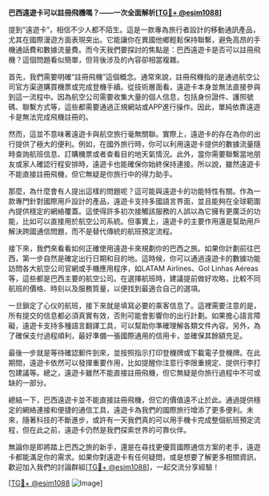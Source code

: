 **巴西遠遊卡可以註冊飛機嗎？——一次全面解析[[TG💪+ @esim1088](https://t.me/s/esim1088)]**

提到“遠遊卡”，相信不少人都不陌生。這是一款專為旅行者設計的移動通訊產品，尤其在國際漫遊方面表現突出。它能讓你在異國他鄉輕鬆保持聯繫，避免高昂的手機通話費和數據流量費。而今天我們要探討的焦點是：巴西遠遊卡是否可以註冊飛機？這個問題看似簡單，但背後涉及的內容卻相當複雜。

首先，我們需要明確“註冊飛機”這個概念。通常來說，註冊飛機指的是通過航空公司官方渠道購買機票或完成登機手續。從技術層面看，遠遊卡本身並無法直接參與到這一流程中。因為航空公司需要收集大量的個人信息，包括身份證件、護照號碼、聯繫方式等，這些都需要通過正規網站或APP進行操作。因此，單純依靠遠遊卡是無法完成飛機註冊的。

然而，這並不意味著遠遊卡與航空旅行毫無關聯。實際上，遠遊卡的存在為你的出行提供了極大的便利。例如，在國外旅行時，你可以利用遠遊卡提供的數據流量隨時查詢航班信息、訂購機票或者查看目的地天氣情況。此外，當你需要聯繫當地朋友或家人確認行程安排時，遠遊卡也能確保你始終保持連接。所以說，雖然遠遊卡不能直接註冊飛機，但它無疑是你旅行中的得力助手。

那麼，為什麼會有人提出這樣的問題呢？這可能與遠遊卡的功能特性有關。作為一款專門針對國際用戶設計的產品，遠遊卡支持多國語言界面，並且能夠在全球範圍內提供穩定的網絡覆蓋。這使得許多初次接觸該服務的人誤以為它擁有更廣泛的功能，比如可以直接用於航空公司系統。但事實上，遠遊卡的主要作用還是幫助用戶解決跨國通信問題，而不是替代傳統的航班預定流程。

接下來，我們來看看如何正確使用遠遊卡來規劃你的巴西之旅。如果你計劃前往巴西，第一步自然是確定出行日期和目的地。這時候，你可以通過遠遊卡的數據功能訪問各大航空公司官網或手機應用程序，如LATAM Airlines、Gol Linhas Aéreas等，這些都是巴西主要的航空公司。在選擇航班時，建議提前做好攻略，比較不同航班的價格、時刻以及服務質量，以便找到最適合自己的選項。

一旦鎖定了心仪的航班，接下來就是填寫必要的乘客信息了。這裡需要注意的是，所有提交的信息都必須真實有效，否則可能會影響你的出行計劃。如果擔心語言障礙，遠遊卡支持多種語言翻譯工具，可以幫助你準確理解各類文件內容。另外，為了確保支付過程順利，最好準備一張國際通用的信用卡，並確保其餘額充足。

最後一步就是等待確認郵件到來，並按照指示打印登機牌或下載電子登機牌。在此期間，遠遊卡依然可以發揮重要作用，比如提醒你注意行李限重規定、提供行李打包建議等。總之，遠遊卡雖然不能直接註冊飛機，但它無疑是你旅行過程中不可或缺的一部分。

總結一下，巴西遠遊卡並不能直接註冊飛機，但它的價值遠不止於此。通過提供穩定的網絡連接和便捷的通信工具，遠遊卡為我們的國際旅行增添了更多便利。未來，隨著科技的不斷進步，或許有一天我們真的可以用手機卡完成整個航班預定流程，但在此之前，遠遊卡仍然是我們探索世界的可靠伙伴。

無論你是即將踏上巴西之旅的新手，還是在尋找更優質國際通信方案的老手，遠遊卡都能滿足你的需求。如果你對遠遊卡有任何疑問，或是想要了解更多相關資訊，歡迎加入我們的討論群組[[TG💪+ @esim1088](https://t.me/s/esim1088)]，一起交流分享經驗！

[[TG💪+ @esim1088](https://t.me/s/esim1088) ![Image](https://i.postimg.cc/4NQfJmqS/Snipaste-2025-05-13-00-14-12.png)]
